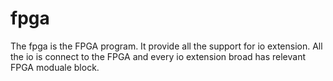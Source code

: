 # fpga
The fpga is the FPGA program. It provide all the support for io extension. All the io is connect to the FPGA and every io extension broad has relevant FPGA moduale block.
